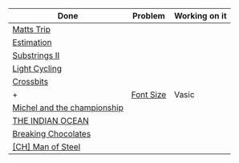 Done | Problem | Working on it
---- | ------- | -------------
 | [Matts Trip](http://www.spoj.com/problems/MATT/) |
 | [Estimation](http://www.spoj.com/problems/EST/) |
 | [Substrings II](http://www.spoj.com/problems/NSUBSTR2/) |
 | [Light Cycling](http://www.spoj.com/problems/UOFTBF/) |
 | [Crossbits](http://www.spoj.com/problems/CROSSBIT/) |
+ | [Font Size](http://www.spoj.com/problems/FONTSIZE/) | Vasic
 | [Michel and the championship](http://www.spoj.com/problems/CHAMPS/) |
 | [THE INDIAN OCEAN](http://www.spoj.com/problems/NITK07/) |
 | [Breaking Chocolates](http://www.spoj.com/problems/BCHOCO/) |
 | [[CH] Man of Steel](http://www.spoj.com/problems/MOS/) |

